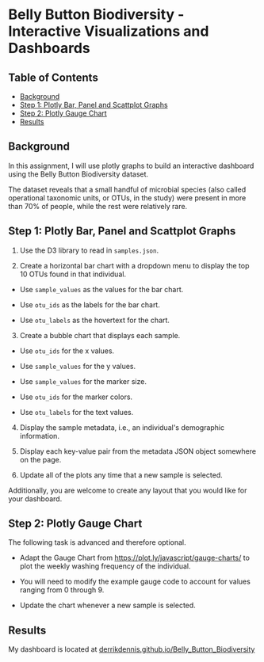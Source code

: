 # Belly Button Biodiversity - Interactive Visualizations and Dashboards <!-- omit in toc -->

## Table of Contents <!-- omit in toc -->
- [Background](#background)
- [Step 1: Plotly Bar, Panel and Scattplot Graphs](#step-1-plotly-bar-panel-and-scattplot-graphs)
- [Step 2: Plotly Gauge Chart](#step-2-plotly-gauge-chart)
- [Results](#results)


## Background

In this assignment, I will use plotly graphs to build an interactive dashboard using the Belly Button Biodiversity dataset.

The dataset reveals that a small handful of microbial species (also called operational taxonomic units, or OTUs, in the study) were present in more than 70% of people, while the rest were relatively rare.

## Step 1: Plotly Bar, Panel and Scattplot Graphs

1. Use the D3 library to read in `samples.json`.

2. Create a horizontal bar chart with a dropdown menu to display the top 10 OTUs found in that individual.

- Use `sample_values` as the values for the bar chart.

- Use `otu_ids` as the labels for the bar chart.

- Use `otu_labels` as the hovertext for the chart.

3. Create a bubble chart that displays each sample.

- Use `otu_ids` for the x values.

- Use `sample_values` for the y values.

- Use `sample_values` for the marker size.

- Use `otu_ids` for the marker colors.

- Use `otu_labels` for the text values.

4. Display the sample metadata, i.e., an individual's demographic information.

5. Display each key-value pair from the metadata JSON object somewhere on the page.

6. Update all of the plots any time that a new sample is selected.

Additionally, you are welcome to create any layout that you would like for your dashboard. 

## Step 2: Plotly Gauge Chart

The following task is advanced and therefore optional.

- Adapt the Gauge Chart from <https://plot.ly/javascript/gauge-charts/> to plot the weekly washing frequency of the individual.

- You will need to modify the example gauge code to account for values ranging from 0 through 9.

- Update the chart whenever a new sample is selected.

## Results

My dashboard is located at [derrikdennis.github.io/Belly_Button_Biodiversity](https://derrikdennis.github.io/Belly_Button_Biodiversity)
